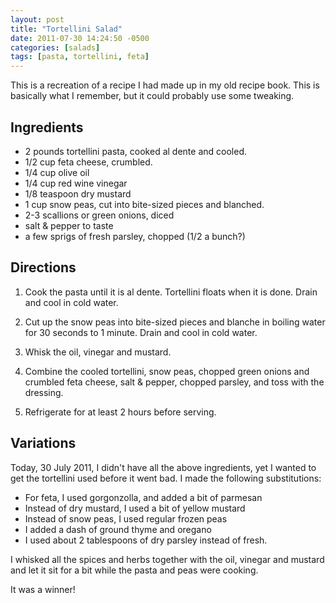 ```yaml
---
layout: post
title: "Tortellini Salad"
date: 2011-07-30 14:24:50 -0500
categories: [salads]
tags: [pasta, tortellini, feta]
---
```

This is a recreation of a recipe I had made up in my old recipe book. This is basically what I remember, but it could probably use some tweaking.

## Ingredients

* 2 pounds tortellini pasta, cooked al dente and cooled.
* 1/2 cup feta cheese, crumbled.
* 1/4 cup olive oil
* 1/4 cup red wine vinegar
* 1/8 teaspoon dry mustard
* 1 cup snow peas, cut into bite-sized pieces and blanched.
* 2-3 scallions or green onions, diced
* salt & pepper to taste
* a few sprigs of fresh parsley, chopped (1/2 a bunch?)

## Directions

1.  Cook the pasta until it is al dente. Tortellini floats when it is done. Drain and cool in cold water.

1.  Cut up the snow peas into bite-sized pieces and blanche in boiling water for 30 seconds to 1 minute. Drain and cool in cold water.

1.  Whisk the oil, vinegar and mustard.

1.  Combine the cooled tortellini, snow peas, chopped green onions and crumbled feta cheese, salt & pepper, chopped parsley, and toss with the dressing.

1.  Refrigerate for at least 2 hours before serving.


## Variations

Today, 30 July 2011, I didn't have all the above ingredients, yet I wanted to get the tortellini used before it went bad. I made the following substitutions:
* For feta, I used gorgonzolla, and added a bit of parmesan
* Instead of dry mustard, I used a bit of yellow mustard
* Instead of snow peas, I used regular frozen peas
* I added a dash of ground thyme and oregano
* I used about 2 tablespoons of dry parsley instead of fresh.

I whisked all the spices and herbs together with the oil, vinegar and mustard and let it sit for a bit while the pasta and peas were cooking.

It was a winner!
